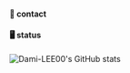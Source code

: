 
<h4>📧 contact</h4>

<h4>🖥️ status</h4>

![Dami-LEE00's GitHub stats](https://github-readme-stats.vercel.app/api?username=Dami-LEE00&show_icons=true&theme=shadow_blue)
